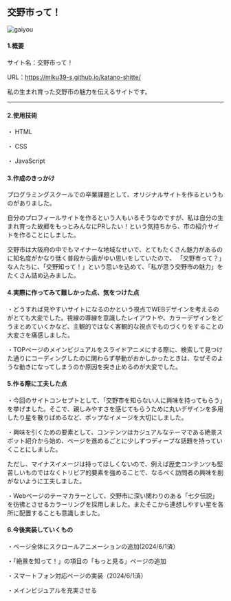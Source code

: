 ## 交野市って！
![gaiyou](https://github.com/miku39-s/katano-shitte/assets/124442211/7351106a-738c-49c5-88f1-8983c41a62ec)

#### 1.概要

サイト名：交野市って！

URL：https://miku39-s.github.io/katano-shitte/

私の生まれ育った交野市の魅力を伝えるサイトです。

****

#### 2.使用技術
・ HTML

・ CSS

・ JavaScript

#### 3.作成のきっかけ
プログラミングスクールでの卒業課題として、オリジナルサイトを作るというものがありました。

自分のプロフィールサイトを作るという人もいるそうなのですが、私は自分の生まれ育った故郷をもっとみんなにPRしたい！という気持ちから、市の紹介サイトを作ることにしました。

交野市は大阪府の中でもマイナーな地域なせいで、とてもたくさん魅力があるのに知名度がかなり低く普段から歯がゆい思いをしていたので、
「交野市って？」な人たちに、「交野知って！」という思いを込めて、「私が思う交野市の魅力」をたくさん詰め込みました。

#### 4.実際に作ってみて難しかった点、気をつけた点
・どうすれば見やすいサイトになるのかという視点でWEBデザインを考えるのがとても大変でした。視線の導線を意識したレイアウトや、カラーデザインをどうまとめていくかなど、主観的ではなく客観的な視点でものづくりをすることの大変さを痛感しました。
  
・TOPページのメインビジュアルをスライドアニメにする際に、検索して見つけた通りにコーディングしたのに関わらず挙動がおかしかったときは、なぜそのような動きになってしまうのか原因を突き止めるのが大変でした。

#### 5.作る際に工夫した点
・今回のサイトコンセプトとして、「交野市を知らない人に興味を持ってもらう」を挙げました。そこで、親しみやすさを感じてもらうために丸いデザインを多用したり星を散りばめるなど、ポップなイメージを大切にしました。

・興味を引くための要素として、コンテンツはカジュアルなテーマである絶景スポット紹介から始め、ページを進めるごとに少しずつディープな話題を持っていくことにしました。

ただし、マイナスイメージは持ってほしくないので、例えば歴史コンテンツも堅苦しいものではなくトリビア的要素を強めることで、なるべく訪問者の興味を削がないように工夫しました。

・Webページのテーマカラーとして、交野市に深い関わりのある「七夕伝説」を彷彿とさせるカラーリングを採用しました。またそこから連想しやすい星を各所に配置することも意識しました。

#### 6.今後実装していくもの
・ページ全体にスクロールアニメーションの追加(2024/6/1済）

・「絶景を知って！」の項目の「もっと見る」ページの追加

・スマートフォン対応ページの実装（2024/6/1済）

・メインビジュアルを充実させる

